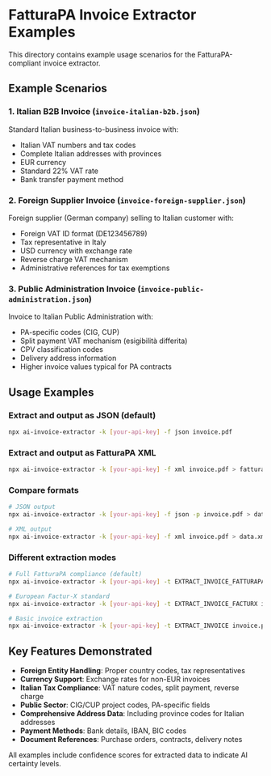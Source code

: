 # FatturaPA Invoice Extractor Examples

This directory contains example usage scenarios for the FatturaPA-compliant invoice extractor.

## Example Scenarios

### 1. Italian B2B Invoice (`invoice-italian-b2b.json`)
Standard Italian business-to-business invoice with:
- Italian VAT numbers and tax codes
- Complete Italian addresses with provinces  
- EUR currency
- Standard 22% VAT rate
- Bank transfer payment method

### 2. Foreign Supplier Invoice (`invoice-foreign-supplier.json`)  
Foreign supplier (German company) selling to Italian customer with:
- Foreign VAT ID format (DE123456789)
- Tax representative in Italy
- USD currency with exchange rate
- Reverse charge VAT mechanism
- Administrative references for tax exemptions

### 3. Public Administration Invoice (`invoice-public-administration.json`)
Invoice to Italian Public Administration with:
- PA-specific codes (CIG, CUP)
- Split payment VAT mechanism (esigibilità differita)
- CPV classification codes
- Delivery address information
- Higher invoice values typical for PA contracts

## Usage Examples

### Extract and output as JSON (default)
```bash
npx ai-invoice-extractor -k [your-api-key] -f json invoice.pdf
```

### Extract and output as FatturaPA XML
```bash
npx ai-invoice-extractor -k [your-api-key] -f xml invoice.pdf > fattura.xml
```

### Compare formats
```bash
# JSON output
npx ai-invoice-extractor -k [your-api-key] -f json -p invoice.pdf > data.json

# XML output  
npx ai-invoice-extractor -k [your-api-key] -f xml invoice.pdf > data.xml
```

### Different extraction modes
```bash
# Full FatturaPA compliance (default)
npx ai-invoice-extractor -k [your-api-key] -t EXTRACT_INVOICE_FATTURAPA invoice.pdf

# European Factur-X standard
npx ai-invoice-extractor -k [your-api-key] -t EXTRACT_INVOICE_FACTURX invoice.pdf

# Basic invoice extraction
npx ai-invoice-extractor -k [your-api-key] -t EXTRACT_INVOICE invoice.pdf
```

## Key Features Demonstrated

- **Foreign Entity Handling**: Proper country codes, tax representatives
- **Currency Support**: Exchange rates for non-EUR invoices  
- **Italian Tax Compliance**: VAT nature codes, split payment, reverse charge
- **Public Sector**: CIG/CUP project codes, PA-specific fields
- **Comprehensive Address Data**: Including province codes for Italian addresses
- **Payment Methods**: Bank details, IBAN, BIC codes
- **Document References**: Purchase orders, contracts, delivery notes

All examples include confidence scores for extracted data to indicate AI certainty levels.